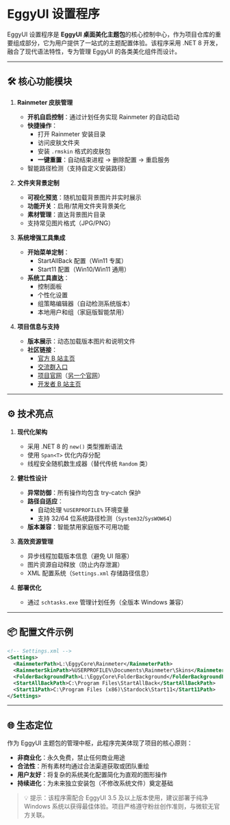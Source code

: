 ﻿# EggyUI 设置程序

EggyUI 设置程序是 **EggyUI 桌面美化主题包**的核心控制中心，作为项目仓库的重要组成部分，它为用户提供了一站式的主题配置体验。该程序采用 .NET 8 开发，融合了现代语法特性，专为管理 EggyUI 的各类美化组件而设计。

---

## 🛠️ 核心功能模块
1. **Rainmeter 皮肤管理**
   - **开机自启控制**：通过计划任务实现 Rainmeter 的自动启动
   - **快捷操作**：
     - 打开 Rainmeter 安装目录
     - 访问皮肤文件夹
     - 安装 `.rmskin` 格式的皮肤包
     - **一键重置**：自动结束进程 → 删除配置 → 重启服务
   - 智能路径检测（支持自定义安装路径）

2. **文件夹背景定制**
   - **可视化预览**：随机加载背景图片并实时展示
   - **功能开关**：启用/禁用文件夹背景美化
   - **素材管理**：直达背景图片目录
   - 支持常见图片格式（JPG/PNG）

3. **系统增强工具集成**
   - **开始菜单定制**：
     - StartAllBack 配置（Win11 专属）
     - Start11 配置（Win10/Win11 通用）
   - **系统工具直达**：
     - 控制面板
     - 个性化设置
     - 组策略编辑器（自动检测系统版本）
     - 本地用户和组（家庭版智能禁用）

4. **项目信息与支持**
   - **版本展示**：动态加载版本图片和说明文件
   - **社区链接**：
     - [官方 B 站主页](https://space.bilibili.com/3546563248916693)
     - [交流群入口](https://eggyui.neocities.org/support)
     - [项目官网](https://eggyui.neocities.org/)（[另一个官网](https://eggyui.mysxl.cn/)）
     - [开发者 B 站主页](https://space.bilibili.com/1591761987)

---

## ⚙️ 技术亮点
1. **现代化架构**
   - 采用 .NET 8 的 `new()` 类型推断语法
   - 使用 `Span<T>` 优化内存分配
   - 线程安全随机数生成器（替代传统 `Random` 类）

2. **健壮性设计**
   - **异常防御**：所有操作均包含 try-catch 保护
   - **路径自适应**：
     - 自动处理 `%USERPROFILE%` 环境变量
     - 支持 32/64 位系统路径检测（`System32`/`SysWOW64`）
   - **版本兼容**：智能禁用家庭版不可用功能

3. **高效资源管理**
   - 异步线程加载版本信息（避免 UI 阻塞）
   - 图片资源自动释放（防止内存泄漏）
   - XML 配置系统（`Settings.xml` 存储路径信息）

4. **部署优化**
   - 通过 `schtasks.exe` 管理计划任务（全版本 Windows 兼容）

---

## 📦 配置文件示例
```xml
<!-- Settings.xml -->
<Settings>
  <RainmeterPath>L:\EggyCore\Rainmeter</RainmeterPath>
  <RainmeterSkinPath>%USERPROFILE%\Documents\Rainmeter\Skins</RainmeterSkinPath>
  <FolderBackgroundPath>L:\EggyCore\FolderBackground</FolderBackgroundPath>
  <StartAllBackPath>C:\Program Files\StartAllBack</StartAllBackPath>
  <Start11Path>C:\Program Files (x86)\Stardock\Start11</Start11Path>
</Settings>
```

---

## 🌐 生态定位
作为 EggyUI 主题包的管理中枢，此程序完美体现了项目的核心原则：
- **非商业化**：永久免费，禁止任何商业用途
- **合法性**：所有素材均通过合法渠道获取或团队重绘
- **用户友好**：将复杂的系统美化配置简化为直观的图形操作
- **持续进化**：为未来独立安装包（不修改系统文件）奠定基础

> 💡 提示：该程序需配合 EggyUI 3.5 及以上版本使用，建议部署于纯净 Windows 系统以获得最佳体验。项目严格遵守粉丝创作准则，与微软无官方关联。